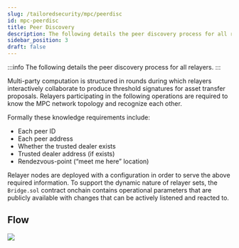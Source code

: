 ```yaml
---
slug: /tailoredsecurity/mpc/peerdisc
id: mpc-peerdisc
title: Peer Discovery
description: The following details the peer discovery process for all relayers.
sidebar_position: 3
draft: false
---
```


:::info
The following details the peer discovery process for all relayers.
:::

Multi-party computation is structured in rounds during which relayers interactively collaborate to produce threshold signatures for asset transfer proposals. Relayers participating in the following operations are required to know the MPC network topology and recognize each other.

Formally these knowledge requirements include:

- Each peer ID
- Each peer address
- Whether the trusted dealer exists
- Trusted dealer address (if exists)
- Rendezvous-point (“meet me here” location)

Relayer nodes are deployed with a configuration in order to serve the above required information. To support the dynamic nature of relayer sets, the `Bridge.sol` contract onchain contains operational parameters that are publicly available with changes that can be actively listened and reacted to. 

## Flow

  ![](<../../../../static/assets/peerdisc_flow.png>)